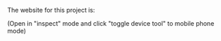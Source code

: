 The website for this project is: 
  
(Open in "inspect" mode and click "toggle device tool" to mobile phone mode)
